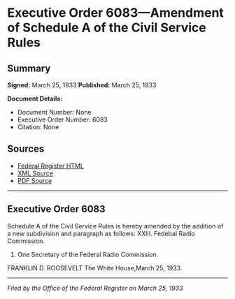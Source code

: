 # Executive Order 6083—Amendment of Schedule A of the Civil Service Rules

## Summary

**Signed:** March 25, 1933
**Published:** March 25, 1933

**Document Details:**
- Document Number: None
- Executive Order Number: 6083
- Citation: None

## Sources
- [Federal Register HTML](https://www.presidency.ucsb.edu/documents/executive-order-6083-amendment-schedule-the-civil-service-rules)
- [XML Source](None)
- [PDF Source](None)

---

## Executive Order 6083

Schedule A of the Civil Service Rules is hereby amended by the addition of a new subdivision and paragraph as follows:
XXIII. Fedebal Radio Commission.
1. One Secretary of the Federal Radio Commission.

FRANKLIN D. ROOSEVELT
The White House,March 25, 1933.

---

*Filed by the Office of the Federal Register on March 25, 1933*

